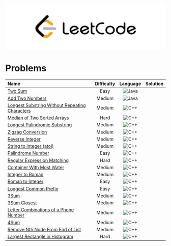 <div align="center">
  <img src="/.resource/leetcode_logo.png"/>
</div>

# Problems
|Name|Difficulty|Language|Solution|
|:---|:---:|:---:|:---:|
|[Two Sum](https://leetcode.com/problems/two-sum/)|Easy|![Java](https://img.shields.io/badge/Java-D14836.svg?&style=for-the-badge&logo=Java&logoColor=white)|
|[Add Two Numbers](https://leetcode.com/problems/add-two-numbers/)|Medium|![Java](https://img.shields.io/badge/Java-D14836.svg?&style=for-the-badge&logo=Java&logoColor=white)|
|[Longest Substring Without Repeating Characters](https://leetcode.com/problems/longest-substring-without-repeating-characters/)|Medium|![C++](https://img.shields.io/badge/C++-3178C6.svg?&style=for-the-badge&logo=Cplusplus&logoColor=white)|
|[Median of Two Sorted Arrays](https://leetcode.com/problems/median-of-two-sorted-arrays/)|Hard|![C++](https://img.shields.io/badge/C++-3178C6.svg?&style=for-the-badge&logo=Cplusplus&logoColor=white)|
|[Longest Palindromic Substring](https://leetcode.com/problems/longest-palindromic-substring/)|Medium|![C++](https://img.shields.io/badge/C++-3178C6.svg?&style=for-the-badge&logo=Cplusplus&logoColor=white)|
|[Zigzag Conversion](https://leetcode.com/problems/zigzag-conversion/)|Medium|![C++](https://img.shields.io/badge/C++-3178C6.svg?&style=for-the-badge&logo=Cplusplus&logoColor=white)|
|[Reverse Integer](https://leetcode.com/problems/reverse-integer/)|Medium|![C++](https://img.shields.io/badge/C++-3178C6.svg?&style=for-the-badge&logo=Cplusplus&logoColor=white)|
|[String to Integer (atoi)](https://leetcode.com/problems/string-to-integer-atoi/)|Medium|![C++](https://img.shields.io/badge/C++-3178C6.svg?&style=for-the-badge&logo=Cplusplus&logoColor=white)|
|[Palindrome Number](https://leetcode.com/problems/palindrome-number/)|Easy|![C++](https://img.shields.io/badge/C++-3178C6.svg?&style=for-the-badge&logo=Cplusplus&logoColor=white)|
|[Regular Expression Matching](https://leetcode.com/problems/regular-expression-matching/)|Hard|![C++](https://img.shields.io/badge/C++-3178C6.svg?&style=for-the-badge&logo=Cplusplus&logoColor=white)|
|[Container With Most Water](https://leetcode.com/problems/container-with-most-water/)|Medium|![C++](https://img.shields.io/badge/C++-3178C6.svg?&style=for-the-badge&logo=Cplusplus&logoColor=white)|
|[Integer to Roman](https://leetcode.com/problems/integer-to-roman/)|Medium|![C++](https://img.shields.io/badge/C++-3178C6.svg?&style=for-the-badge&logo=Cplusplus&logoColor=white)|
|[Roman to Integer](https://leetcode.com/problems/roman-to-integer/)|Easy|![C++](https://img.shields.io/badge/C++-3178C6.svg?&style=for-the-badge&logo=Cplusplus&logoColor=white)|
|[Longest Common Prefix](https://leetcode.com/problems/longest-common-prefix/)|Easy|![C++](https://img.shields.io/badge/C++-3178C6.svg?&style=for-the-badge&logo=Cplusplus&logoColor=white)|
|[3Sum](https://leetcode.com/problems/3sum/)|Medium|![C++](https://img.shields.io/badge/C++-3178C6.svg?&style=for-the-badge&logo=Cplusplus&logoColor=white)|
|[3Sum Closest](https://leetcode.com/problems/3sum-closest/)|Medium|![C++](https://img.shields.io/badge/C++-3178C6.svg?&style=for-the-badge&logo=Cplusplus&logoColor=white)|
|[Letter Combinations of a Phone Number](https://leetcode.com/problems/letter-combinations-of-a-phone-number/)|Medium|![C++](https://img.shields.io/badge/C++-3178C6.svg?&style=for-the-badge&logo=Cplusplus&logoColor=white)|
|[4Sum](https://leetcode.com/problems/4sum/)|Medium|![C++](https://img.shields.io/badge/C++-3178C6.svg?&style=for-the-badge&logo=Cplusplus&logoColor=white)|
|[Remove Nth Node From End of List](https://leetcode.com/problems/remove-nth-node-from-end-of-list/)|Medium|![C++](https://img.shields.io/badge/C++-3178C6.svg?&style=for-the-badge&logo=Cplusplus&logoColor=white)|
|[Largest Rectangle in Histogram](https://leetcode.com/problems/largest-rectangle-in-histogram/)|Hard|![C++](https://img.shields.io/badge/C++-3178C6.svg?&style=for-the-badge&logo=Cplusplus&logoColor=white)|
